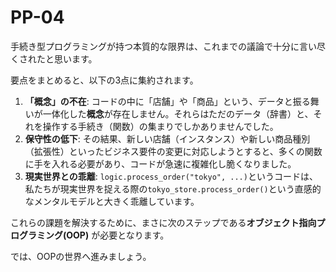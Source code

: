 # PP-04

手続き型プログラミングが持つ本質的な限界は、これまでの議論で十分に言い尽くされたと思います。

要点をまとめると、以下の3点に集約されます。

1. **「概念」の不在**: コードの中に「店舗」や「商品」という、データと振る舞いが一体化した**概念**が存在しません。それらはただのデータ（辞書）と、それを操作する手続き（関数）の集まりでしかありませんでした。
2. **保守性の低下**: その結果、新しい店舗（インスタンス）や新しい商品種別（拡張性）といったビジネス要件の変更に対応しようとすると、多くの関数に手を入れる必要があり、コードが急速に複雑化し脆くなりました。
3. **現実世界との乖離**: `logic.process_order("tokyo", ...)`というコードは、私たちが現実世界を捉える際の`tokyo_store.process_order()`という直感的なメンタルモデルと大きく乖離しています。

これらの課題を解決するために、まさに次のステップである**オブジェクト指向プログラミング(OOP)** が必要となります。

では、OOPの世界へ進みましょう。